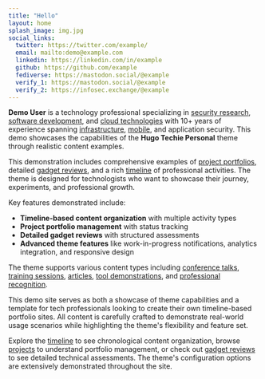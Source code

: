 ```yaml
---
title: "Hello"
layout: home
splash_image: img.jpg
social_links:
  twitter: https://twitter.com/example/
  email: mailto:demo@example.com
  linkedin: https://linkedin.com/in/example
  github: https://github.com/example
  fediverse: https://mastodon.social/@example
  verify_1: https://mastodon.social/@example
  verify_2: https://infosec.exchange/@example
---
```


**Demo User** is a technology professional specializing in <a href="/focus/security/">security research</a>, <a href="/focus/development/">software development</a>, and <a href="/focus/cloud/">cloud technologies</a> with 10+ years of experience spanning <a href="/focus/infrastructure/">infrastructure</a>, <a href="/focus/mobile/">mobile</a>, and application security. This demo showcases the capabilities of the <strong>Hugo Techie Personal</strong> theme through realistic content examples.

This demonstration includes comprehensive examples of <a href="/projects/">project portfolios</a>, detailed <a href="/gadget/">gadget reviews</a>, and a rich <a href="/timeline/">timeline</a> of professional activities. The theme is designed for technologists who want to showcase their journey, experiments, and professional growth.

Key features demonstrated include:
- **Timeline-based content organization** with multiple activity types
- **Project portfolio management** with status tracking
- **Detailed gadget reviews** with structured assessments
- **Advanced theme features** like work-in-progress notifications, analytics integration, and responsive design

The theme supports various content types including <a href="/activity/talk/">conference talks</a>, <a href="/activity/training/">training sessions</a>, <a href="/activity/article/">articles</a>, <a href="/activity/tool/">tool demonstrations</a>, and <a href="/activity/recognition/">professional recognition</a>.

This demo site serves as both a showcase of theme capabilities and a template for tech professionals looking to create their own timeline-based portfolio sites. All content is carefully crafted to demonstrate real-world usage scenarios while highlighting the theme's flexibility and feature set.

Explore the <a href="/timeline/">timeline</a> to see chronological content organization, browse <a href="/projects/">projects</a> to understand portfolio management, or check out <a href="/gadget/">gadget reviews</a> to see detailed technical assessments. The theme's configuration options are extensively demonstrated throughout the site.
